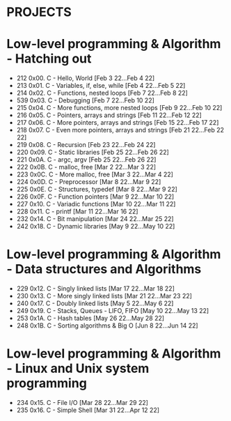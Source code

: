 # PROJECTS

# Low-level programming & Algorithm - Hatching out

- 212 0x00. C - Hello, World [Feb 3 22...Feb 4 22] 
- 213 0x01. C - Variables, if, else, while [Feb 4 22...Feb 5 22] 
- 214 0x02. C - Functions, nested loops [Feb 7 22...Feb 8 22] 
- 539 0x03. C - Debugging [Feb 7 22...Feb 10 22] 
- 215 0x04. C - More functions, more nested loops [Feb 9 22...Feb 10 22] 
- 216 0x05. C - Pointers, arrays and strings [Feb 11 22...Feb 12 22] 
- 217 0x06. C - More pointers, arrays and strings [Feb 15 22...Feb 17 22] 
- 218 0x07. C - Even more pointers, arrays and strings [Feb 21 22...Feb 22 22] 
- 219 0x08. C - Recursion [Feb 23 22...Feb 24 22] 
- 220 0x09. C - Static libraries [Feb 25 22...Feb 26 22] 
- 221 0x0A. C - argc, argv [Feb 25 22...Feb 26 22] 
- 222 0x0B. C - malloc, free [Mar 2 22...Mar 3 22] 
- 223 0x0C. C - More malloc, free [Mar 3 22...Mar 4 22] 
- 224 0x0D. C - Preprocessor [Mar 8 22...Mar 9 22] 
- 225 0x0E. C - Structures, typedef [Mar 8 22...Mar 9 22] 
- 226 0x0F. C - Function pointers [Mar 9 22...Mar 10 22] 
- 227 0x10. C - Variadic functions [Mar 10 22...Mar 11 22] 
- 228 0x11. C - printf [Mar 11 22...Mar 16 22] 
- 232 0x14. C - Bit manipulation [Mar 24 22...Mar 25 22] 
- 242 0x18. C - Dynamic libraries [May 9 22...May 10 22] 

# Low-level programming & Algorithm - Data structures and Algorithms
- 229 0x12. C - Singly linked lists [Mar 17 22...Mar 18 22] 
- 230 0x13. C - More singly linked lists [Mar 21 22...Mar 23 22] 
- 240 0x17. C - Doubly linked lists [May 5 22...May 6 22] 
- 249 0x19. C - Stacks, Queues - LIFO, FIFO [May 10 22...May 13 22] 
- 253 0x1A. C - Hash tables [May 26 22...May 28 22] 
- 248 0x1B. C - Sorting algorithms & Big O [Jun 8 22...Jun 14 22]

# Low-level programming & Algorithm - Linux and Unix system programming
- 234 0x15. C - File I/O [Mar 28 22...Mar 29 22] 
- 235 0x16. C - Simple Shell [Mar 31 22...Apr 12 22]
